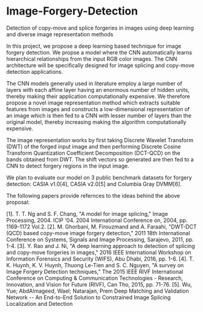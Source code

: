 # Image-Forgery-Detection
Detection of copy-move and splice forgeries in images using deep learning and diverse image representation methods

In this project, we propose a deep learning based technique for image forgery detection. We propse a model where the CNN automatically learns hierarchical relationships from the input RGB color images. The CNN architecture will be specifically designed for image splicing and copy-move detection applications.

The CNN models generally used in literature employ a large number of layers with each affine layer having an enormous number of hidden units, thereby making their application computationally expensive. We therefore propose a novel image representation method which extracts suitable features from images and constructs a low-dimensional representation of an image which is then fed to a CNN with lesser number of layers than the original model, thereby increasing making the algorithm computationally expensive.

The image representation works by first taking Discrete Wavelet Transform (DWT) of the forged input image and then performing Discrete Cosine Transform Quantization Coefficient Decomposition (DCT-QCD) on the bands obtained from DWT. The shift vectors so generated are then fed to a CNN to detect forgery regions in the input image.

We plan to evaluate our model on 3 public benchmark datasets for forgery detection: CASIA v1.0[4], CASIA v2.0[5] and Columbia Gray DVMM[6]. 

The following papers provide refernces to the ideas behind the above proposal:


[1]. T. T. Ng and S. F. Chang, "A model for image splicing," Image Processing, 2004. ICIP '04. 2004 International Conference on, 2004, pp. 1169-1172 Vol.2.
[2]. M. Ghorbani, M. Firouzmand and A. Faraahi, "DWT-DCT (QCD) based copy-move image forgery detection," 2011 18th International Conference on Systems, Signals and Image Processing, Sarajevo, 2011, pp. 1-4.
[3]. Y. Rao and J. Ni, "A deep learning approach to detection of splicing and copy-move forgeries in images," 2016 IEEE International Workshop on Information Forensics and Security (WIFS), Abu Dhabi, 2016, pp. 1-6.
[4]. T. K. Huynh, K. V. Huynh, Thuong Le-Tien and S. C. Nguyen, "A survey on Image Forgery Detection techniques," The 2015 IEEE RIVF International Conference on Computing & Communication Technologies - Research, Innovation, and Vision for Future (RIVF), Can Tho, 2015, pp. 71-76.
[5]. Wu, Yue; AbdAlmageed, Wael; Natarajan, Prem Deep Matching and Validation Network -- An End-to-End Solution to Constrained Image Splicing Localization and Detection
